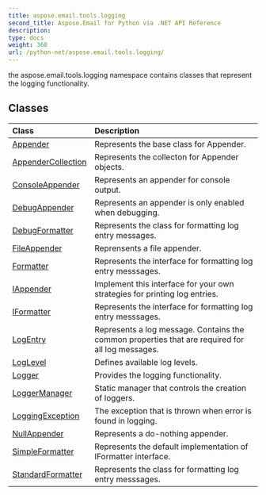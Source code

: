 ```yaml
---
title: aspose.email.tools.logging
second_title: Aspose.Email for Python via .NET API Reference
description: 
type: docs
weight: 360
url: /python-net/aspose.email.tools.logging/
---
```



the aspose.email.tools.logging namespace contains classes that represent the logging functionality.

## Classes
| Class | Description |
| :- | :- |
|[Appender](/python-net/aspose.email.tools.logging/appender/)|Represents the base class for Appender.|
|[AppenderCollection](/python-net/aspose.email.tools.logging/appendercollection/)|Represents the collecton for Appender objects.|
|[ConsoleAppender](/python-net/aspose.email.tools.logging/consoleappender/)|Represents an appender for console output.|
|[DebugAppender](/python-net/aspose.email.tools.logging/debugappender/)|Represents an appender is only enabled when debugging.|
|[DebugFormatter](/python-net/aspose.email.tools.logging/debugformatter/)|Represents the class for formatting log entry messages.|
|[FileAppender](/python-net/aspose.email.tools.logging/fileappender/)|Reprensents a file appender.|
|[Formatter](/python-net/aspose.email.tools.logging/formatter/)|Represents the interface for formatting log entry messsages.|
|[IAppender](/python-net/aspose.email.tools.logging/iappender/)|Implement this interface for your own strategies for printing log entries.|
|[IFormatter](/python-net/aspose.email.tools.logging/iformatter/)|Represents the interface for formatting log entry messsages.|
|[LogEntry](/python-net/aspose.email.tools.logging/logentry/)|Represents a log message.  Contains the common properties that are required for all log messages.|
|[LogLevel](/python-net/aspose.email.tools.logging/loglevel/)|Defines available log levels.|
|[Logger](/python-net/aspose.email.tools.logging/logger/)|Provides the logging functionality.|
|[LoggerManager](/python-net/aspose.email.tools.logging/loggermanager/)|Static manager that controls the creation of loggers.|
|[LoggingException](/python-net/aspose.email.tools.logging/loggingexception/)|The exception that is thrown when error is found in logging.|
|[NullAppender](/python-net/aspose.email.tools.logging/nullappender/)|Represents a do-nothing appender.|
|[SimpleFormatter](/python-net/aspose.email.tools.logging/simpleformatter/)|Represents the default implementation of IFormatter interface.|
|[StandardFormatter](/python-net/aspose.email.tools.logging/standardformatter/)|Represents the class for formatting log entry messsages.|

